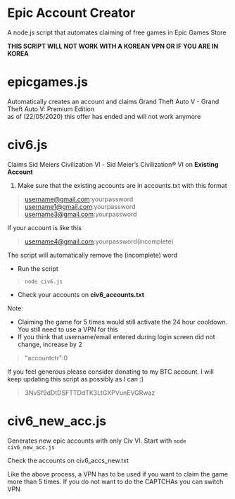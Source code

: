 # Epic Account Creator

A node.js script that automates claiming of free games in Epic Games Store

**THIS SCRIPT WILL NOT WORK WITH A KOREAN VPN OR IF YOU ARE IN KOREA**

# epicgames.js 
Automatically creates an account and claims Grand Theft Auto V - Grand Theft Auto V: Premium Edition  
as of (22/05/2020) this offer has ended and will not work anymore

# civ6.js 
Claims Sid Meiers Civilization Vl - Sid Meier’s Civilization® VI on **Existing Account**

 

 1.  Make sure that the existing accounts are in accounts.txt with this format

> username@gmail.com:yourpassword <br>
> username1@gmail.com:yourpassword <br>
> username3@gmail.com:yourpassword <br>

 If your account is like this 

> username4@gmail.com:yourpassword(incomplete)

 The script will automatically remove the (incomplete) word
 
 - Run the script

> `node civ6.js` 
 - Check your accounts on **civ6_accounts.txt**
 
 Note: 
 
 - Claiming the game for 5 times would still activate the 24 hour cooldown. You still need to use a VPN for this
 - If you think that username/email entered during login screen did not change, increase by 2
> "accountctr":0

If you feel generous please consider donating to my BTC account. I will keep updating this script as possibly as I can :) 

> 3NvSf9dDtDSFTTDdTK3LtGXPVunEVGRwaz

# civ6_new_acc.js
Generates new epic accounts with only Civ VI. Start with `node civ6_new_acc.js`

Check the accounts on civ6_accs_new.txt

Like the above process, a VPN has to be used if you want to claim the game more than 5 times.
If you do not want to do the CAPTCHAs you can switch VPN
